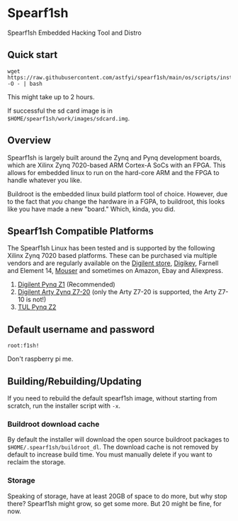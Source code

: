 # Spearf1sh

Spearf1sh Embedded Hacking Tool and Distro

## Quick start

```shellsession
wget https://raw.githubusercontent.com/astfyi/spearf1sh/main/os/scripts/installer.sh -O - | bash
```

This might take up to 2 hours.


If successful the sd card image is in `$HOME/spearf1sh/work/images/sdcard.img`.

## Overview

Spearf1sh is largely built around the Zynq and Pynq development boards, which are Xilinx Zynq 7020-based ARM Cortex-A SoCs with an FPGA. This allows for embedded linux to run on the hard-core ARM and the FPGA to handle whatever you like.

Buildroot is the embedded linux build platform tool of choice. However, due to the fact that _you_ change the hardware in a FGPA, to buildroot, this looks like you have made a new "board." Which, kinda, you did.

## Spearf1sh Compatible Platforms

The Spearf1sh Linux has been tested and is supported by the following Xilinx Zynq 7020 based platforms. These can be purchased via multiple vendors and are regularly available on the [Digilent store](https://digilent.com/shop/pynq-z1-python-productivity-for-zynq-7000-arm-fpga-soc/), [Digikey](https://www.digikey.com/en/products/detail/digilent-inc/6003-410-017/9839382), Farnell and Element 14, [Mouser](https://eu.mouser.com/ProductDetail/Digilent/6003-410-017?qs=W0yvOO0ixfGf/od50nO3UQ%3D%3D) and sometimes on Amazon, Ebay and Aliexpress.
1. [Digilent Pynq Z1](https://digilent.com/shop/pynq-z1-python-productivity-for-zynq-7000-arm-fpga-soc/) (Recommended)
2. [Digilent Arty Zynq Z7-20](https://www.xilinx.com/products/boards-and-kits/1-pdb0q2.html]) (only the Arty Z7-20 is supported, the Arty Z7-10 is not!)
3. [TUL Pynq Z2](https://www.tulembedded.com/FPGA/ProductsPYNQ-Z2.html)

## Default username and password

`root:f1sh!`

Don't raspberry pi me.

## Building/Rebuilding/Updating

If you need to rebuild the default spearf1sh image, without starting from scratch, run the installer script with `-x`.

### Buildroot download cache

By default the installer will download the open source buildroot packages to `$HOME/.spearf1sh/buildroot_dl`. The download cache is not removed by default to increase build time. You must manually delete if you want to reclaim the storage.

### Storage

Speaking of storage, have at least 20GB of space to do more, but why stop there? Spearf1sh might grow, so get some more. But 20 might be fine, for now.
